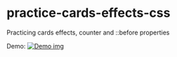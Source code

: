 # practice-cards-effects-css

Practicing cards effects, counter and ::before properties

Demo:
    <a href="https://drive.google.com/file/d/123Q_6ql9smjU9AI9v1gtALG23GbJCOoc/view?usp=sharing"><img src="https://drive.google.com/file/d/1wvxbYNFi-MrdQXEV5PkZE0BTuGQyyAJO/view?usp=sharing" alt="Demo img"></img></a>
